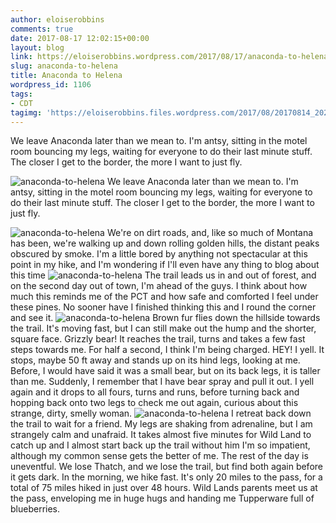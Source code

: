 ```yaml
---
author: eloiserobbins
comments: true
date: 2017-08-17 12:02:15+00:00
layout: blog
link: https://eloiserobbins.wordpress.com/2017/08/17/anaconda-to-helena/
slug: anaconda-to-helena
title: Anaconda to Helena
wordpress_id: 1106
tags:
- CDT
tagimg: 'https://eloiserobbins.files.wordpress.com/2017/08/20170814_202059.jpg'
---
```


We leave Anaconda later than we mean to. I'm antsy, sitting in the motel room bouncing my legs, waiting for everyone to do their last minute stuff. The closer I get to the border, the more I want to just fly.


![anaconda-to-helena](https://eloiserobbins.files.wordpress.com/2017/08/20170814_202059.jpg)
We leave Anaconda later than we mean to. I'm antsy, sitting in the motel room bouncing my legs, waiting for everyone to do their last minute stuff. The closer I get to the border, the more I want to just fly.

![anaconda-to-helena](https://eloiserobbins.files.wordpress.com/2017/08/20170815_082310.jpg)
We're on dirt roads, and, like so much of Montana has been, we're walking up and down rolling golden hills, the distant peaks obscured by smoke. I'm a little bored by anything not spectacular at this point in my hike, and I'm wondering if I'll even have any thing to blog about this time
![anaconda-to-helena](https://eloiserobbins.files.wordpress.com/2017/08/20170815_151419.jpg)
The trail leads us in and out of forest, and on the second day out of town, I'm ahead of the guys. I think about how much this reminds me of the PCT and how safe and comforted I feel under these pines. No sooner have I finished thinking this and I round the corner and see it.
![anaconda-to-helena](https://eloiserobbins.files.wordpress.com/2017/08/20170815_135129.jpg)
Brown fur flies down the hillside towards the trail. It's moving fast, but I can still make out the hump and the shorter, square face. Grizzly bear! It reaches the trail, turns and takes a few fast steps towards me. For half a second, I think I'm being charged. HEY! I yell. It stops, maybe 50 ft away and stands up on its hind legs, looking at me. Before, I would have said it was a small bear, but on its back legs, it is taller than me. Suddenly, I remember that I have bear spray and pull it out. I yell again and it drops to all fours, turns and runs, before turning back and hopping back onto two legs to check me out again, curious about this strange, dirty, smelly woman.
![anaconda-to-helena](https://eloiserobbins.files.wordpress.com/2017/08/20170816_072029.jpg)
I retreat back down the trail to wait for a friend. My legs are shaking from adrenaline, but I am strangely calm and unafraid. It takes almost five minutes for Wild Land to catch up and I almost start back up the trail without him I'm so impatient, although my common sense gets the better of me.
The rest of the day is uneventful. We lose  Thatch, and we lose the trail, but find both again before it gets dark. In the morning, we hike fast. It's only 20 miles to the pass, for a total of 75 miles hiked in just over 48 hours. Wild Lands parents meet us at the pass, enveloping me in huge hugs and handing me Tupperware full of blueberries.
